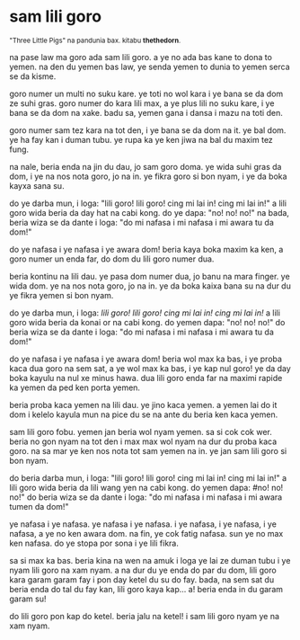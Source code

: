 # sam lili goro

<small>"Three Little Pigs" na pandunia bax. kitabu **thethedorn**.</small>

na pase law ma goro ada sam lili goro. a ye no ada bas kane to dona to yemen. na den du yemen bas law, ye senda yemen to dunia to yemen serca se da kisme.

goro numer un multi no suku kare. ye toti no wol kara i ye bana se da dom ze suhi gras. goro numer do kara lili max, a ye plus lili no suku kare, i ye bana se da dom na xake. badu sa, yemen gana i dansa i mazu na toti den.

goro numer sam tez kara na tot den, i ye bana se da dom na it. ye bal dom. ye ha fay kan i duman tubu. ye rupa ka ye ken jiwa na bal du maxim tez fung.

na nale, beria enda na jin du dau, jo sam goro doma. ye wida suhi gras da dom, i ye na nos nota goro, jo na in. ye fikra goro si bon nyam, i ye da boka kayxa sana su.

do ye darba mun, i loga: "lili goro! lili goro! cing mi lai in! cing mi lai in!" a lili goro wida beria da day hat na cabi kong. do ye dapa: "no! no! no!" na bada, beria wiza se da dante i loga: "do mi nafasa i mi nafasa i mi awara tu da dom!"

do ye nafasa i ye nafasa i ye awara dom! beria kaya boka maxim ka ken, a goro numer un enda far, do dom du lili goro numer dua.

beria kontinu na lili dau. ye pasa dom numer dua, jo banu na mara finger. ye wida dom. ye na nos nota goro, jo na in. ye da boka kaixa bana su na dur du ye fikra yemen si bon nyam.

do ye darba mun, i loga: _lili goro! lili goro! cing mi lai in! cing mi lai in!_ a lili goro wida beria da konai or na cabi kong. do yemen dapa: "no! no! no!" do beria wiza se da dante i loga: "do mi nafasa i mi nafasa i mi awara tu da dom!"

do ye nafasa i ye nafasa i ye awara dom! beria wol max ka bas, i ye proba kaca dua goro na sem sat, a ye wol max ka bas, i ye kap nul goro! ye da day boka kayulu na nul xe minus hawa. dua lili goro enda far na maximi rapide ka yemen da ped ken porta yemen.

beria proba kaca yemen na lili dau. ye jino kaca yemen. a yemen lai do it dom i kelelo kayula mun na pice du se na ante du beria ken kaca yemen.

sam lili goro fobu. yemen jan beria wol nyam yemen. sa si cok cok wer. beria no gon nyam na tot den i max max wol nyam na dur du proba kaca goro. na sa mar ye ken nos nota tot sam yemen na in. ye jan sam lili goro si bon nyam.

do beria darba mun, i loga: "lili goro! lili goro! cing mi lai in! cing mi lai in!" a lili goro wida beria da lili wang yen na cabi kong. do yemen dapa: #no! no! no!" do beria wiza se da dante i loga: "do mi nafasa i mi nafasa i mi awara tumen da dom!"

ye nafasa i ye nafasa. ye nafasa i ye nafasa. i ye nafasa, i ye nafasa, i ye nafasa, a ye no ken awara dom. na fin, ye cok fatig nafasa. sun ye no max ken nafasa. do ye stopa por sona i ye lili fikra.

sa si max ka bas. beria kina na wen na amuk i loga ye lai ze duman tubu i ye nyam lili goro na xam nyam. a na dur du ye enda do par du dom, lili goro kara garam garam fay i pon day ketel du su do fay. bada, na sem sat du beria enda do tal du fay kan, lili goro kaya kap... a! beria enda in du garam garam su!

do lili goro pon kap do ketel. beria jalu na ketel! i sam lili goro nyam ye na xam nyam.


